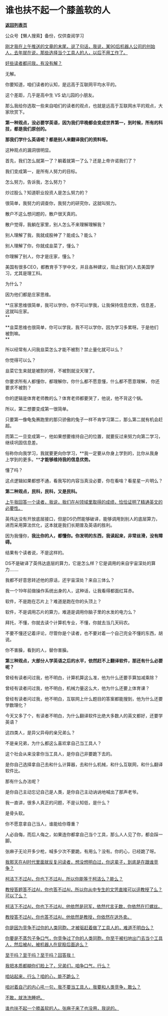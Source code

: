 # 谁也扶不起一个膝盖软的人

[**返回列表页**](/gzh/记忆承载3)

公众号【懒人搜索】备份，仅供查阅学习

[刚才我在上午推送的文章的末尾，说了句话，我说，某90后机器人公司的创始人，去年就在说，那些选择当个工具人的人，以后不用工作了。](https://mp.weixin.qq.com/s?__biz=MzU0MjYwNDU2Mw==&mid=2247517125&idx=1&sn=1b94e33834522e0a38d246a7c9e01dc0&scene=21#wechat_redirect)

[好些读者都问我，有没有解？](https://mp.weixin.qq.com/s?__biz=MzU0MjYwNDU2Mw==&mid=2247517125&idx=1&sn=1b94e33834522e0a38d246a7c9e01dc0&scene=21#wechat_redirect)

无解。  

你要知道，咱们读者的认知，是远高于互联网平均水平的。  

这个差距，几乎是高中生 VS 幼儿园的小朋友。  

那么我给你选取一些来自咱们的读者的观点，也就是远高于互联网水平的观点，大家欣赏下。  

**第一种观点，没必要学英语，因为我们早晚都会变成世界第一，到时候，所有的科技，都是我们原创的。**

**那我们学什么英语呢？都是别人来翻译我们的资料呀。**

这种观点的漏洞很明显。  

首先，我们怎么就第一了？躺着就第一了么？还是上帝许诺我们了？

我们变成第一，是所有人努力的目标。  

怎么努力，告诉我，怎么努力？  

炒过股么？知道职业投资人是怎么努力的？  

很简单，我努力的调查你，我努力的研究你，这就叫努力。

散户不这么想问题的，散户很天真的。  

散户觉得，我躺在家里，别人怎么不来理解理解我？

别人理解了我，我就成股神了？能成么？能么？  

别人理解了你，你就成韭菜了，懂么？  

你理解了别人，你才是庄家，懂么？  

美国有很多CEO，都教育手下学中文，并且各种建议，阻止我们的人去美国学习，尤其是理工科。  

为什么？

因为他们都是庄家思维。  

**庄家思维很简单，我可以学你，你不可以学我，让我保持信息优势，信息差，这就叫庄家。  
**

**韭菜思维也很简单，你可以学我，我不可以学你，因为学习多累呀。于是他们被割嘛。  
**

所以经常有人问我韭菜怎么才能不被割？禁止量化就可以么？  

你觉得可以么？

韭菜它生来就是被割的呀，不被割就没天理了。  

你要求所有人都懂你，都理解你，你什么都不愿意懂，什么都不愿意理解， 你还要求不被割？  

你的逻辑是体育老师教的么？体育老师都要哭了，他说，他不背这个锅。

所以，第二想要变成第一很简单。  

只要第一像龟兔赛跑里的那只骄傲的兔子一样不肯学习第二，那么第二就有机会赶超。

而第二一旦变成第一，他如果想要维持自己的位置，就要反过来努力向第二学习，继续巩固信息差。  

俗称你向我学习，我就要更向你学习，**我一定要从你身上学到的，比你从我身上学到的更多。****才能够维持我的信息优势。**

懂了吗？

这点逻辑如果都想不通，看我写的内容当真没必要，你在看啥？看星星一片明么？  

**第二种观点，民科，民科，又是民科。**

[上午我回答一个读者，我说，我们在AI领域里取得的成绩，恰恰证明了精通英文的必要性。  
](https://mp.weixin.qq.com/s?__biz=MzU0MjYwNDU2Mw==&mid=2247517125&idx=1&sn=1b94e33834522e0a38d246a7c9e01dc0&scene=21#wechat_redirect)

英伟达没有开放底层接口，但是DS仍然能够破译，能够调用到别人的底层算力，进而采用算法优化，这本就是我们长期普及英语的胜利。

因为我懂你，**我比你的人，都懂你。你发明的东西，我读起来，非常丝滑，没有障碍。**

结果有个读者说，不是这样的。  

DS不是破译了英伟达底层的算力，它是怎么样？它是调用的来自宇宙深处的算力.......  

我都不好意思转述他的原话，还宇宙深处？来自三体么？  

我一个19年前做操作系统出身的人，这种话，让我看得都面红耳赤。  

软件，不是跑在芯片上？难道是跑在你的头顶上？  

软件，不是调用芯片的算力，难道是调用你脑子里的水发的电力么？

拜托，不懂，你就去读个计算机专业，不懂，你就去当几天码农。  

不要不懂还记着评论，尽管你是个读者，也不要对着一个自己完全不懂的东西，胡说。

你不害臊，看到的人，替你害臊。

**第三种观点，大部分人学英语之后的水平，依然赶不上翻译软件，那还有什么必要呢？**  

曾经有读者问过我，他不明白，计算机算这么准，他为什么还要手算加减乘除？

曾经有读者问过我，他不明白，机械力量这么大，他为什么还要上体育课？

曾经有读者问过我，他不明白，互联网上什么题目的答案都能搜到，他为什么还要学数理化？

今天又多了个，有读者不明白，为什么翻译软件比绝大多数人的英文都好，还要学英语？

这四类人，是异父异母的亲兄弟么？

不是亲兄弟，为什么都这么喜欢拿自己当工具人？

这个社会从来没拿你当工具人，是你自己非要跪下去的。  

是你自己选择拿自己去和什么计算器，去和什么机械，和什么互联网，和什么翻译软件比。

那有什么办法呢？

是你自己主动忘记自己是人类，是你自己主动讷讷地喊出了那声老爷。

我一直讲，很多人真正的问题，不是认知低，是什么？

是骨头软。

你不愿意拿自己当人，谁能给你尊重？  

人必自侮，而后人侮之，如果连你都拿自己当个工具，那么人人见了你，都会踩一脚。

张麻子无论开多少枪，喊多少次不要跪，有用么？没有。你的心，已经跪了呀。  

[我那天在AI时代里面就反复问读者，想没想明白过，你这辈子，到底是在跟谁竞争？](https://mp.weixin.qq.com/s?__biz=Mzg4MTg2MzU3Mg==&mid=2247484506&idx=1&sn=7990657891448cec32b1931a5b4af75f&scene=21#wechat_redirect)

[柯洁下不过AI，你也下不过AI，所以你能等于柯洁么？能么？](https://mp.weixin.qq.com/s?__biz=Mzg4MTg2MzU3Mg==&mid=2247484506&idx=1&sn=7990657891448cec32b1931a5b4af75f&scene=21#wechat_redirect)

[教授答题答不过AI，你也答不过AI，所以你从中专生的文凭直接可以评教授了么？可以了么？  
](https://mp.weixin.qq.com/s?__biz=Mzg4MTg2MzU3Mg==&mid=2247484506&idx=1&sn=7990657891448cec32b1931a5b4af75f&scene=21#wechat_redirect)

[柯洁下不过AI，你也下不过AI，他依然是冠军，依然代言无数，你依然在打螺丝。](https://mp.weixin.qq.com/s?__biz=Mzg4MTg2MzU3Mg==&mid=2247484506&idx=1&sn=7990657891448cec32b1931a5b4af75f&scene=21#wechat_redirect)

[教授答不过AI，你也答不过AI，他依然是教授，你依然在送外卖。](https://mp.weixin.qq.com/s?__biz=Mzg4MTg2MzU3Mg==&mid=2247484506&idx=1&sn=7990657891448cec32b1931a5b4af75f&scene=21#wechat_redirect)

[你是因为竞争不过你的人类同胞，才被驱赶着做了工具人的，难道不明白么？  
](https://mp.weixin.qq.com/s?__biz=Mzg4MTg2MzU3Mg==&mid=2247484506&idx=1&sn=7990657891448cec32b1931a5b4af75f&scene=21#wechat_redirect)

[你要是不蒸包子争口气，你竞争过了你的人类同胞，你至于被扫地出门去当个工具人，然后被AI，被机器人在屁股后面追么？  
](https://mp.weixin.qq.com/s?__biz=Mzg4MTg2MzU3Mg==&mid=2247484506&idx=1&sn=7990657891448cec32b1931a5b4af75f&scene=21#wechat_redirect)

[至于吗？至于吗？至于吗？回答我！](https://mp.weixin.qq.com/s?__biz=Mzg4MTg2MzU3Mg==&mid=2247484506&idx=1&sn=7990657891448cec32b1931a5b4af75f&scene=21#wechat_redirect)

[我把本质都糊你们脸上了，兄弟们，咱争口气，行么？](https://mp.weixin.qq.com/s?__biz=Mzg4MTg2MzU3Mg==&mid=2247484506&idx=1&sn=7990657891448cec32b1931a5b4af75f&scene=21#wechat_redirect)

[咱站起来，行么？咱的心，能不跪么？](https://mp.weixin.qq.com/s?__biz=Mzg4MTg2MzU3Mg==&mid=2247484506&idx=1&sn=7990657891448cec32b1931a5b4af75f&scene=21#wechat_redirect)

[咱对着自己的内心吼一句，我不要当工具人，我要和人类竞争，敢么？  
](https://mp.weixin.qq.com/s?__biz=Mzg4MTg2MzU3Mg==&mid=2247484506&idx=1&sn=7990657891448cec32b1931a5b4af75f&scene=21#wechat_redirect)

[不敢，就洗洗睡吧。  
](https://mp.weixin.qq.com/s?__biz=Mzg4MTg2MzU3Mg==&mid=2247484506&idx=1&sn=7990657891448cec32b1931a5b4af75f&scene=21#wechat_redirect)

[谁也扶不起一个膝盖软的人。张麻子来了也没用，我说的。](https://mp.weixin.qq.com/s?__biz=Mzg4MTg2MzU3Mg==&mid=2247484506&idx=1&sn=7990657891448cec32b1931a5b4af75f&scene=21#wechat_redirect)

